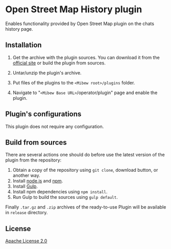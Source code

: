 # Open Street Map History plugin

Enables functionality provided by Open Street Map plugin on the chats history page.

## Installation

1. Get the archive with the plugin sources. You can download it from the [official site](https://mibew.org/plugins#mibew-open-street-map-history) or build the plugin from sources.

2. Untar/unzip the plugin's archive.

3. Put files of the plugins to the `<Mibew root>/plugins`  folder.

4. Navigate to "`<Mibew Base URL>`/operator/plugin" page and enable the plugin.

## Plugin's configurations

This plugin does not require any configuration.

## Build from sources

There are several actions one should do before use the latest version of the plugin from the repository:

1. Obtain a copy of the repository using `git clone`, download button, or another way.
2. Install [node.js](http://nodejs.org/) and [npm](https://www.npmjs.org/).
3. Install [Gulp](http://gulpjs.com/).
4. Install npm dependencies using `npm install`.
5. Run Gulp to build the sources using `gulp default`.

Finally `.tar.gz` and `.zip` archives of the ready-to-use Plugin will be available in `release` directory.


## License

[Apache License 2.0](http://www.apache.org/licenses/LICENSE-2.0.html)
